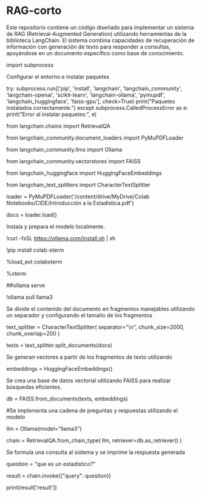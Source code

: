 # RAG-corto
Este repositorio contiene un código diseñado para implementar un sistema de RAG (Retrieval-Augmented Generation) utilizando herramientas de la biblioteca LangChain.  El sistema combina capacidades de recuperación de información con generación de texto para responder a consultas, apoyándose en un documento específico como base de conocimiento.

import subprocess

Configurar el entorno e instalar paquetes

try:
    subprocess.run(['pip', 'install', 'langchain', 'langchain_community', 'langchain-openai',
                    'scikit-learn', 'langchain-ollama', 'pymupdf', 'langchain_huggingface',
                    'faiss-gpu'], check=True)
    print("Paquetes instalados correctamente.")
except subprocess.CalledProcessError as e:
    print("Error al instalar paquetes:", e)

from langchain.chains import RetrievalQA

from langchain_community.document_loaders import  PyMuPDFLoader

from langchain_community.llms import Ollama

from langchain_community.vectorstores import FAISS

from langchain_huggingface import HuggingFaceEmbeddings

from langchain_text_splitters import CharacterTextSplitter

loader =  PyMuPDFLoader('/content/drive/MyDrive/Colab Notebooks/CIDE/Introducción a la Estadística.pdf')

docs = loader.load()

Instala y prepara el modelo localmente.

!curl -fsSL https://ollama.com/install.sh | sh

!pip install colab-xterm

%load_ext colabxterm

%xterm

##ollama serve

!ollama pull llama3 

Se divide el contenido del documento en fragmentos manejables utilizando un separador y configurando el tamaño de los fragmentos

text_splitter = CharacterTextSplitter(
    separator="\n",
    chunk_size=2000,
    chunk_overlap=200
)

texts = text_splitter.split_documents(docs)

Se generan vectores a partir de los fragmentos de texto utilizando

embeddings = HuggingFaceEmbeddings()

Se crea una base de datos vectorial utilizando FAISS para realizar búsquedas eficientes.

db = FAISS.from_documents(texts, embeddings)

#Se implementa una cadena de preguntas y respuestas utilizando el modelo

llm = Ollama(model="llama3")

chain = RetrievalQA.from_chain_type(
    llm,
    retriever=db.as_retriever()
)

Se formula una consulta al sistema y se imprime la respuesta generada

question = "que es un estadistico?"

result = chain.invoke({"query": question})

print(result['result'])
